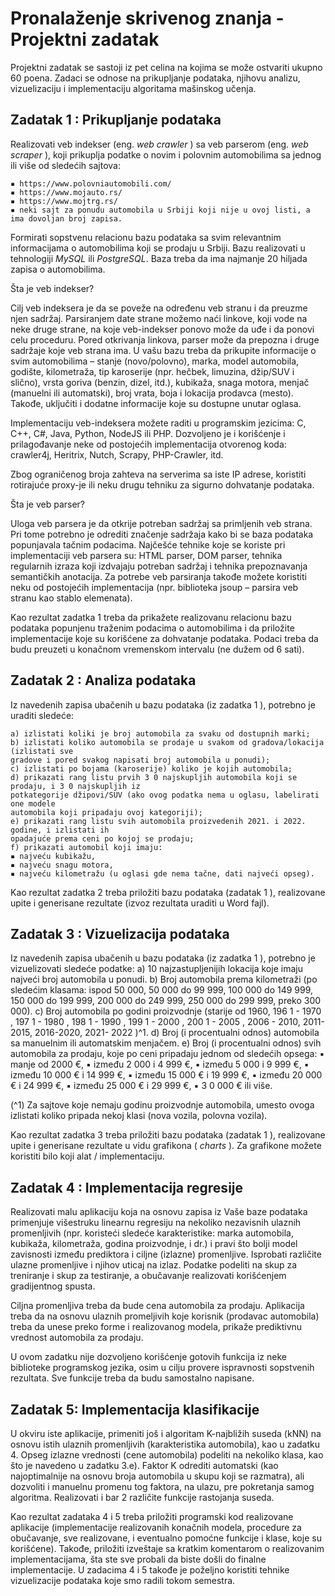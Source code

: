 # Pronalaženje skrivenog znanja - Projektni zadatak

Projektni zadatak se sastoji iz pet celina na kojima se može ostvariti ukupno 60 poena. Zadaci se
odnose na prikupljanje podataka, njihovu analizu, vizuelizaciju i implementaciju algoritama mašinskog
učenja.

## Zadatak 1 : Prikupljanje podataka

Realizovati veb indekser (eng. _web crawler_ ) sa veb parserom (eng. _web scraper_ ), koji prikuplja podatke
o novim i polovnim automobilima sa jednog ili više od sledećih sajtova:

```
▪ https://www.polovniautomobili.com/
▪ https://www.mojauto.rs/
▪ https://www.mojtrg.rs/
▪ neki sajt za ponudu automobila u Srbiji koji nije u ovoj listi, a ima dovoljan broj zapisa.
```
Formirati sopstvenu relacionu bazu podataka sa svim relevantnim informacijama o automobilima koji
se prodaju u Srbiji. Bazu realizovati u tehnologiji _MySQL_ ili _PostgreSQL_. Baza treba da ima najmanje 20
hiljada zapisa o automobilima.

Šta je veb indekser?

Cilj veb indeksera je da se poveže na određenu veb stranu i da preuzme njen sadržaj. Parsiranjem date
strane možemo naći linkove, koji vode na neke druge strane, na koje veb-indekser ponovo može da
uđe i da ponovi celu proceduru. Pored otkrivanja linkova, parser može da prepozna i druge sadržaje
koje veb strana ima. U vašu bazu treba da prikupite informacije o svim automobilima – stanje
(novo/polovno), marka, model automobila, godište, kilometraža, tip karoserije (npr. hečbek, limuzina,
džip/SUV i slično), vrsta goriva (benzin, dizel, itd.), kubikaža, snaga motora, menjač (manuelni ili
automatski), broj vrata, boja i lokacija prodavca (mesto). Takođe, uključiti i dodatne informacije koje
su dostupne unutar oglasa.

Implementaciju veb-indeksera možete raditi u programskim jezicima: C, C++, C#, Java, Python, NodeJS
ili PHP. Dozvoljeno je i korišćenje i prilagođavanje neke od postojećih implementacija otvorenog koda:
crawler4j, Heritrix, Nutch, Scrapy, PHP-Crawler, itd.

Zbog ograničenog broja zahteva na serverima sa iste IP adrese, koristiti rotirajuće proxy-je ili neku
drugu tehniku za sigurno dohvatanje podataka.

Šta je veb parser?

Uloga veb parsera je da otkrije potreban sadržaj sa primljenih veb strana. Pri tome potrebno je odrediti
značenje sadržaja kako bi se baza podataka popunjavala tačnim podacima. Najčešće tehnike koje se
koriste pri implementaciji veb parsera su: HTML parser, DOM parser, tehnika regularnih izraza koji
izdvajaju potreban sadržaj i tehnika prepoznavanja semantičkih anotacija. Za potrebe veb parsiranja
takođe možete koristiti neku od postojećih implementacija (npr. biblioteka jsoup – parsira veb stranu
kao stablo elemenata).


Kao rezultat zadatka 1 treba da prikažete realizovanu relacionu bazu podataka popunjenu traženim
podacima o automobilima i da priložite implementacije koje su korišćene za dohvatanje podataka.
Podaci treba da budu preuzeti u konačnom vremenskom intervalu (ne dužem od 6 sati).

## Zadatak 2 : Analiza podataka

Iz navedenih zapisa ubačenih u bazu podataka (iz zadatka 1 ), potrebno je uraditi sledeće:

```
a) izlistati koliki je broj automobila za svaku od dostupnih marki;
b) izlistati koliko automobila se prodaje u svakom od gradova/lokacija (izlistati sve
gradove i pored svakog napisati broj automobila u ponudi);
c) izlistati po bojama (karoserije) koliko je kojih automobila;
d) prikazati rang listu prvih 3 0 najskupljih automobila koji se prodaju, i 3 0 najskupljih iz
potkategorije džipovi/SUV (ako ovog podatka nema u oglasu, labelirati one modele
automobila koji pripadaju ovoj kategoriji);
e) prikazati rang listu svih automobila proizvedenih 2021. i 2022. godine, i izlistati ih
opadajuće prema ceni po kojoj se prodaju;
f) prikazati automobil koji imaju:
▪ najveću kubikažu,
▪ najveću snagu motora,
▪ najveću kilometražu (u oglasi gde nema tačne, dati najveći opseg).
```
Kao rezultat zadatka 2 treba priložiti bazu podataka (zadatak 1 ), realizovane upite i generisane
rezultate (izvoz rezultata uraditi u Word fajl).

## Zadatak 3 : Vizuelizacija podataka

Iz navedenih zapisa ubačenih u bazu podataka (iz zadatka 1 ), potrebno je vizuelizovati sledeće
podatke:
a) 10 najzastupljenijih lokacija koje imaju najveći broj automobila u ponudi.
b) Broj automobila prema kilometraži (po sledećim klasama: ispod 50 000, 50 000 do 99 999,
100 000 do 149 999, 150 000 do 199 999, 200 000 do 249 999, 250 000 do 299 999, preko
300 000).
c) Broj automobila po godini proizvodnje (starije od 1960, 196 1 - 1970 , 197 1 - 1980 , 198 1 -
1990 , 199 1 - 2000 , 200 1 - 2005 , 2006 - 2010, 2011-2015, 2016-2020, 2021- 2022 )^1.
d) Broj (i procentualni odnos) automobila sa manuelnim ili automatskim menjačem.
e) Broj (i procentualni odnos) svih automobila za prodaju, koje po ceni pripadaju jednom od
sledećih opsega:
▪ manje od 2000 €,
▪ između 2 000 i 4 999 €,
▪ između 5 000 i 9 999 €,
▪ između 10 000 € i 14 999 €,
▪ između 15 000 € i 19 999 €,
▪ između 20 000 € i 24 999 €,
▪ između 25 000 € i 29 999 €,
▪ 3 0 000 € ili više.

(^1) Za sajtove koje nemaju godinu proizvodnje automobila, umesto ovoga izlistati koliko pripada nekoj klasi (nova
vozila, polovna vozila).


Kao rezultat zadatka 3 treba priložiti bazu podataka (zadatak 1 ), realizovane upite i generisane
rezultate u vidu grafikona ( _charts_ ). Za grafikone možete koristiti bilo koji alat / implementaciju.

## Zadatak 4 : Implementacija regresije

Realizovati malu aplikaciju koja na osnovu zapisa iz Vaše baze podataka primenjuje višestruku linearnu
regresiju na nekoliko nezavisnih ulaznih promenljivih (npr. koristeći sledeće karakteristike: marka
automobila, kubikaža, kilometraža, godina proizvodnje, i dr.) i pravi što bolji model zavisnosti između
prediktora i ciljne (izlazne) promenljive. Isprobati različite ulazne promenljive i njihov uticaj na izlaz.
Podatke podeliti na skup za treniranje i skup za testiranje, a obučavanje realizovati korišćenjem
gradijentnog spusta.

Ciljna promenljiva treba da bude cena automobila za prodaju. Aplikacija treba da na osnovu ulaznih
promeljivih koje korisnik (prodavac automobila) treba da unese preko forme i realizovanog modela,
prikaže prediktivnu vrednost automobila za prodaju.

U ovom zadatku nije dozvoljeno korišćenje gotovih funkcija iz neke biblioteke programskog jezika,
osim u cilju provere ispravnosti sopstvenih rezultata. Sve funkcije treba da budu samostalno napisane.

## Zadatak 5: Implementacija klasifikacije

U okviru iste aplikacije, primeniti još i algoritam K-najbližih suseda (kNN) na osnovu istih ulaznih
promenljivih (karakteristika automobila), kao u zadatku 4. Opseg izlazne vrednosti (cene automobila)
podeliti na nekoliko klasa, kao što je navedeno u zadatku 3.e). Faktor K odrediti automatski (kao
najoptimalnije na osnovu broja automobila u skupu koji se razmatra), ali dozvoliti i manuelnu promenu
tog faktora, na ulazu, pre pokretanja samog algoritma. Realizovati i bar 2 različite funkcije rastojanja
suseda.

Kao rezultat zadataka 4 i 5 treba priložiti programski kod realizovane aplikacije (implementacije
realizovanih konačnih modela, procedure za obučavanje, sve realizovane, i eventualno pomoćne
funkcije i klase, koje su korišćene). Takođe, priložiti izveštaje sa kratkim komentarom o realizovanim
implementacijama, šta ste sve probali da biste došli do finalne implementacije. U zadacima 4 i 5 takođe
je poželjno koristiti tehnike vizuelizacije podataka koje smo radili tokom semestra.


